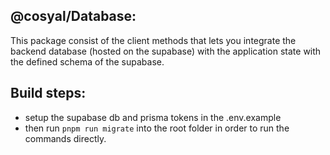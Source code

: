 ## @cosyal/Database:

This package consist of the client methods that lets you integrate the backend database (hosted on the supabase) with the application state with the defined schema of the supabase.


## Build steps:

- setup the supabase  db and prisma tokens in the .env.example
- then run `pnpm run migrate` into the root folder in order to run the commands directly.